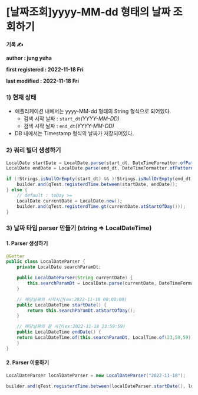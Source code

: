 # \[날짜조회]yyyy-MM-dd 형태의 날짜 조회하기

**기록 ✍️**

**author : jung yuha**

**first registered : 2022-11-18 Fri**

**last modified : 2022-11-18 Fri**

### 1) 현재 상태

* &#x20;애플리케이션 내에서는 yyyy-MM-dd 형태의 String 형식으로 되어있다.
  * 검색 시작 날짜 : `start_dt`_(YYYY-MM-DD)_
  * 검색 시작 날짜 : `end_dt`_(YYYY-MM-DD)_
* DB 내에서는 Timestamp 형식의 날짜가 저장되어있다.

### 2) 쿼리 빌더 생성하기

```java
LocalDate startDate = LocalDate.parse(start_dt, DateTimeFormatter.ofPattern("yyyy-MM-dd"));
LocalDate endDate = LocalDate.parse(end_dt, DateTimeFormatter.ofPattern("yyyy-MM-dd"));

if (!Strings.isNullOrEmpty(start_dt) && )!Strings.isNullOrEmpty(end_dt) {
    builder.and(qTest.registerdTime.between(startDate, endDate));
} else {
    // default : toDay >=
    LocalDate currentDate = LocalDate.now();
    builder.and(qTest.registerdTime.gt(currentDate.atStartOfDay()));
}

```

### 3) 날짜 타입 parser 만들기 (string => LocalDateTime)

#### 1. Parser 생성하기

```java
@Getter
public class LocalDateParser {
    private LocalDate searchParamDt;

    public LocalDateParser(String currentDate) {
        this.searchParamDt = LocalDate.parse(currentDate, DateTimeFormatter.ofPattern("yyyy-MM-dd"));
    }

    // 해당날짜의 시작시간(ex:2022-11-18 00:00:00)
    public LocalDateTime startDate() {
        return this.searchParamDt.atStartOfDay();
    }

    // 해당날짜의 끝 시간(ex:2022-11-18 23:59:59)
    public LocalDateTime endDate() {
	return LocalDateTime.of(this.searchParamDt, LocalTime.of(23,59,59));
    }
}
```

#### 2. Parser 이용하기

```java
LocalDateParser localDateParser = new LocalDateParser("2022-11-18");

builder.and(qTest.registerdTime.between(localDateParser.startDate(), localDateParser.endDate()));
```
